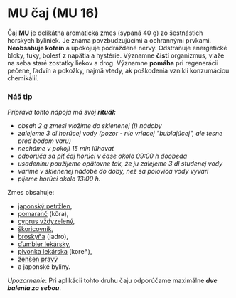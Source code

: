 MU čaj (MU 16)
==============

Čaj **MU** je delikátna aromatická zmes (sypaná 40 g) zo šestnástich horských
byliniek. Je známa povzbudzujúcimi a ochrannými prvkami. **Neobsahuje kofeín** a
upokojuje podráždené nervy. Odstraňuje energetické bloky, tuky, bolesť z napätia
a hystérie. Významne **čistí** organizmus, viaže na seba staré zostatky liekov a
drog. Významne **pomáha** pri regenerácii pečene, ľadvín a pokožky, najmä vtedy,
ak poškodenia vznikli konzumáciou chemikálií.

### **Náš tip**

*Príprava tohto nápoja má svoj **rituál:***

* *obsah 2 g zmesi vložíme do sklenenej (!) nádoby*
* *zalejeme 3 dl horúcej vody (pozor - nie vriacej "bublajúcej", ale tesne pred bodom varu)*
* *necháme v pokoji 15 min lúhovať*
* *odporúča sa piť čaj horúci v čase okolo 09:00 h doobeda*
* *usadeninu použijeme opätovne tak, že ju zalejeme 3 dl studenej vody*
* *varíme v sklenenej nádobe do doby, než sa polovica vody vyvarí*
* *pijeme horúci okolo 13:00 h.*

Zmes obsahuje:

* [japonský petržlen](../bylinky/petrzlen-japonsky),
* [pomaranč](../bylinky/citronovnik-pomarancovy) (kôra),
* [cyprus vždyzelený](../bylinky/cyprus-vzdyzeleny),
* [škoricovník](../bylinky/skoricovnik-cejlonsky),
* [broskyňa](../bylinky/broskyna-obycajna) (jadro),
* [ďumbier lekársky](../bylinky/dumbier-lekarsky),
* [pivonka lekárska](../bylinky/pivonka-lekarska) (koreň),
* [ženšen pravý](../bylinky/zensen-pravy)
* a japonské byliny.

*Upozornenie*: Pri aplikácii tohto druhu čaju odporúčame maximálne ***dve
balenia za sebou***.
